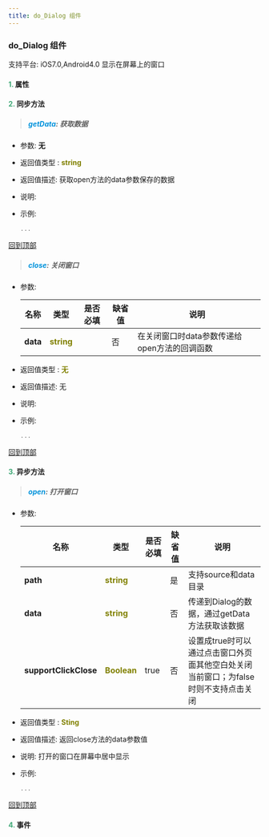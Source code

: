 ```yaml
---
title: do_Dialog 组件
---
```


### do_Dialog 组件

 支持平台: iOS7.0,Android4.0
 显示在屏幕上的窗口

#### <font color ='#40A977'>**1.**</font> 属性

#### <font color ='#40A977'>**2.**</font> 同步方法

>##### <font color ='#0092db'>**getData**</font>: 获取数据

- 参数: **无**
- 返回值类型 : <font color ='#808000'>**string**</font>
- 返回值描述: 获取open方法的data参数保存的数据
- 说明: 
- 示例:

  ```javascript
  ...

  ```

[回到顶部](#top)

>##### <font color ='#0092db'>**close**</font>: 关闭窗口

- 参数:

  名称 | 类型 |是否必填|缺省值|说明
  ---- |-------------  |--------------|--------|------
  **data** |<font color ='#808000'>**string**</font> |  | 否|在关闭窗口时data参数传递给open方法的回调函数
- 返回值类型 : <font color ='#808000'>**无**</font>
- 返回值描述: 无
- 说明: 
- 示例:

  ```javascript
  ...

  ```

[回到顶部](#top)

#### <font color ='#40A977'>**3.**</font> 异步方法

>##### <font color ='#0092db'>**open**</font>: 打开窗口

- 参数:

  名称 | 类型 |是否必填|缺省值|说明
  ---- |-------------  |--------------|--------|------
  **path** |<font color ='#808000'>**string**</font> |  | 是|支持source和data目录
  **data** |<font color ='#808000'>**string**</font> |  | 否|传递到Dialog的数据，通过getData方法获取该数据
  **supportClickClose** |<font color ='#808000'>**Boolean**</font> | true | 否|设置成true时可以通过点击窗口外页面其他空白处关闭当前窗口；为false时则不支持点击关闭
- 返回值类型 : <font color ='#808000'>**Sting**</font>
- 返回值描述: 返回close方法的data参数值
- 说明: 打开的窗口在屏幕中居中显示
- 示例:

  ```javascript
  ...

  ```

[回到顶部](#top)


#### <font color ='#40A977'>**4.**</font> 事件


